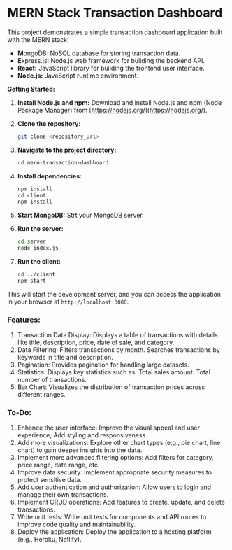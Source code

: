# MERN Stack Transaction Dashboard

This project demonstrates a simple transaction dashboard application built with the MERN stack:

* **M**ongoDB: NoSQL database for storing transaction data.
* **E**xpress.js: Node.js web framework for building the backend API.
* **React:** JavaScript library for building the frontend user interface.
* **Node.js:** JavaScript runtime environment.

**Getting Started:**

1. **Install Node.js and npm:** Download and install Node.js and npm (Node Package Manager) from [https://nodejs.org/](https://nodejs.org/).

2. **Clone the repository:**
   ```bash
   git clone <repository_url>
   ```
3. **Navigate to the project directory:**
   ```bash
   cd mern-transaction-dashboard
   ```
4. **Install dependencies:**
   ```bash
   npm install
   cd client
   npm install
   ```
5. **Start MongoDB:** Strt your MongoDB server.
6. **Run the server:**
   ```bash
   cd server
   node index.js
   ```
7. **Run the client:**
   ```bash
   cd ../client
   npm start
   ```
This will start the development server, and you can access the application in your browser at `http://localhost:3000`.

### Features:
1. Transaction Data Display: Displays a table of transactions with details like title, description, price, date of sale, and category.
2. Data Filtering:
   Filters transactions by month.
   Searches transactions by keywords in title and description.
3. Pagination: Provides pagination for handling large datasets.
4. Statistics: Displays key statistics such as:
   Total sales amount.
   Total number of transactions.
5. Bar Chart: Visualizes the distribution of transaction prices across different ranges.

### To-Do:
1. Enhance the user interface: Improve the visual appeal and user experience, Add styling and responsiveness.
2. Add more visualizations: Explore other chart types (e.g., pie chart, line chart) to gain deeper insights into the data.
3. Implement more advanced filtering options: Add filters for category, price range, date range, etc.
4. Improve data security: Implement appropriate security measures to protect sensitive data.
5. Add user authentication and authorization: Allow users to login and manage their own transactions.
6. Implement CRUD operations: Add features to create, update, and delete transactions.
7. Write unit tests: Write unit tests for components and API routes to improve code quality and maintainability.
8. Deploy the application: Deploy the application to a hosting platform (e.g., Heroku, Netlify).
